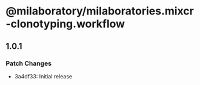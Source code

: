 # @milaboratory/milaboratories.mixcr-clonotyping.workflow

## 1.0.1

### Patch Changes

- 3a4df33: Initial release

